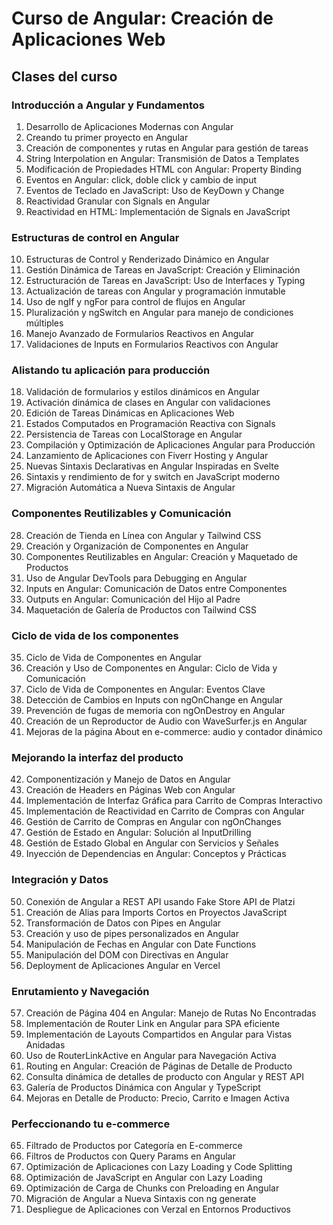 # Curso de Angular: Creación de Aplicaciones Web

## Clases del curso

### Introducción a Angular y Fundamentos
1. Desarrollo de Aplicaciones Modernas con Angular
2. Creando tu primer proyecto en Angular
3. Creación de componentes y rutas en Angular para gestión de tareas
4. String Interpolation en Angular: Transmisión de Datos a Templates
5. Modificación de Propiedades HTML con Angular: Property Binding
6. Eventos en Angular: click, doble click y cambio de input
7. Eventos de Teclado en JavaScript: Uso de KeyDown y Change
8. Reactividad Granular con Signals en Angular
9. Reactividad en HTML: Implementación de Signals en JavaScript

### Estructuras de control en Angular
10. Estructuras de Control y Renderizado Dinámico en Angular
11. Gestión Dinámica de Tareas en JavaScript: Creación y Eliminación
12. Estructuración de Tareas en JavaScript: Uso de Interfaces y Typing
13. Actualización de tareas con Angular y programación inmutable
14. Uso de ngIf y ngFor para control de flujos en Angular
15. Pluralización y ngSwitch en Angular para manejo de condiciones múltiples
16. Manejo Avanzado de Formularios Reactivos en Angular
17. Validaciones de Inputs en Formularios Reactivos con Angular

### Alistando tu aplicación para producción
18. Validación de formularios y estilos dinámicos en Angular
19. Activación dinámica de clases en Angular con validaciones
20. Edición de Tareas Dinámicas en Aplicaciones Web
21. Estados Computados en Programación Reactiva con Signals
22. Persistencia de Tareas con LocalStorage en Angular
23. Compilación y Optimización de Aplicaciones Angular para Producción
24. Lanzamiento de Aplicaciones con Fiverr Hosting y Angular
25. Nuevas Sintaxis Declarativas en Angular Inspiradas en Svelte
26. Sintaxis y rendimiento de for y switch en JavaScript moderno
27. Migración Automática a Nueva Sintaxis de Angular

### Componentes Reutilizables y Comunicación
28. Creación de Tienda en Línea con Angular y Tailwind CSS
29. Creación y Organización de Componentes en Angular
30. Componentes Reutilizables en Angular: Creación y Maquetado de Productos
31. Uso de Angular DevTools para Debugging en Angular
32. Inputs en Angular: Comunicación de Datos entre Componentes
33. Outputs en Angular: Comunicación del Hijo al Padre
34. Maquetación de Galería de Productos con Tailwind CSS

### Ciclo de vida de los componentes
35. Ciclo de Vida de Componentes en Angular
36. Creación y Uso de Componentes en Angular: Ciclo de Vida y Comunicación
37. Ciclo de Vida de Componentes en Angular: Eventos Clave
38. Detección de Cambios en Inputs con ngOnChange en Angular
39. Prevención de fugas de memoria con ngOnDestroy en Angular
40. Creación de un Reproductor de Audio con WaveSurfer.js en Angular
41. Mejoras de la página About en e-commerce: audio y contador dinámico

### Mejorando la interfaz del producto
42. Componentización y Manejo de Datos en Angular
43. Creación de Headers en Páginas Web con Angular
44. Implementación de Interfaz Gráfica para Carrito de Compras Interactivo
45. Implementación de Reactividad en Carrito de Compras con Angular
46. Gestión de Carrito de Compras en Angular con ngOnChanges
47. Gestión de Estado en Angular: Solución al InputDrilling
48. Gestión de Estado Global en Angular con Servicios y Señales
49. Inyección de Dependencias en Angular: Conceptos y Prácticas

### Integración y Datos
50. Conexión de Angular a REST API usando Fake Store API de Platzi
51. Creación de Alias para Imports Cortos en Proyectos JavaScript
52. Transformación de Datos con Pipes en Angular
53. Creación y uso de pipes personalizados en Angular
54. Manipulación de Fechas en Angular con Date Functions
55. Manipulación del DOM con Directivas en Angular
56. Deployment de Aplicaciones Angular en Vercel

### Enrutamiento y Navegación
57. Creación de Página 404 en Angular: Manejo de Rutas No Encontradas
58. Implementación de Router Link en Angular para SPA eficiente
59. Implementación de Layouts Compartidos en Angular para Vistas Anidadas
60. Uso de RouterLinkActive en Angular para Navegación Activa
61. Routing en Angular: Creación de Páginas de Detalle de Producto
62. Consulta dinámica de detalles de producto con Angular y REST API
63. Galería de Productos Dinámica con Angular y TypeScript
64. Mejoras en Detalle de Producto: Precio, Carrito e Imagen Activa

### Perfeccionando tu e-commerce
65. Filtrado de Productos por Categoría en E-commerce
66. Filtros de Productos con Query Params en Angular
67. Optimización de Aplicaciones con Lazy Loading y Code Splitting
68. Optimización de JavaScript en Angular con Lazy Loading
69. Optimización de Carga de Chunks con Preloading en Angular
70. Migración de Angular a Nueva Sintaxis con ng generate
71. Despliegue de Aplicaciones con Verzal en Entornos Productivos